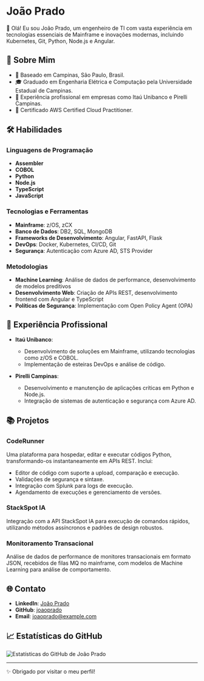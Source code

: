 # João Prado

👋 Olá! Eu sou João Prado, um engenheiro de TI com vasta experiência em tecnologias essenciais de Mainframe e inovações modernas, incluindo Kubernetes, Git, Python, Node.js e Angular.

## 🚀 Sobre Mim

- 📍 Baseado em Campinas, São Paulo, Brasil.
- 🎓 Graduado em Engenharia Elétrica e Computação pela Universidade Estadual de Campinas.
- 💼 Experiência profissional em empresas como Itaú Unibanco e Pirelli Campinas.
- 🏅 Certificado AWS Certified Cloud Practitioner.

## 🛠 Habilidades

### Linguagens de Programação
- **Assembler**
- **COBOL**
- **Python**
- **Node.js**
- **TypeScript**
- **JavaScript**

### Tecnologias e Ferramentas
- **Mainframe**: z/OS, zCX
- **Banco de Dados**: DB2, SQL, MongoDB
- **Frameworks de Desenvolvimento**: Angular, FastAPI, Flask
- **DevOps**: Docker, Kubernetes, CI/CD, Git
- **Segurança**: Autenticação com Azure AD, STS Provider

### Metodologias
- **Machine Learning**: Análise de dados de performance, desenvolvimento de modelos preditivos
- **Desenvolvimento Web**: Criação de APIs REST, desenvolvimento frontend com Angular e TypeScript
- **Políticas de Segurança**: Implementação com Open Policy Agent (OPA)

## 🏢 Experiência Profissional

- **Itaú Unibanco**:
  - Desenvolvimento de soluções em Mainframe, utilizando tecnologias como z/OS e COBOL.
  - Implementação de esteiras DevOps e análise de código.

- **Pirelli Campinas**:
  - Desenvolvimento e manutenção de aplicações críticas em Python e Node.js.
  - Integração de sistemas de autenticação e segurança com Azure AD.

## 📚 Projetos

### CodeRunner
Uma plataforma para hospedar, editar e executar códigos Python, transformando-os instantaneamente em APIs REST. Inclui:
- Editor de código com suporte a upload, comparação e execução.
- Validações de segurança e sintaxe.
- Integração com Splunk para logs de execução.
- Agendamento de execuções e gerenciamento de versões.

### StackSpot IA
Integração com a API StackSpot IA para execução de comandos rápidos, utilizando métodos assíncronos e padrões de design robustos.

### Monitoramento Transacional
Análise de dados de performance de monitores transacionais em formato JSON, recebidos de filas MQ no mainframe, com modelos de Machine Learning para análise de comportamento.

## 🌐 Contato

- **LinkedIn**: [João Prado](https://www.linkedin.com/in/joaoprado/)
- **GitHub**: [joaoprado](https://github.com/joaoprado)
- **Email**: joaoprado@example.com

## 📈 Estatísticas do GitHub

![Estatísticas do GitHub de João Prado](https://github-readme-stats.vercel.app/api?username=joaoprado&show_icons=true&theme=radical)

---

✨ Obrigado por visitar o meu perfil!
